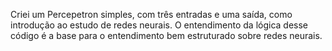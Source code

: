 ﻿Criei um Percepetron simples, com três entradas e uma saída, como introdução ao estudo de redes neurais. 
O entendimento da lógica desse código é a base para o entendimento bem estruturado sobre redes neurais.
